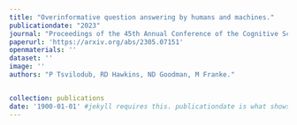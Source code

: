 ```yaml
---
title: "Overinformative question answering by humans and machines."
publicationdate: "2023"
journal: "Proceedings of the 45th Annual Conference of the Cognitive Science Society."
paperurl: 'https://arxiv.org/abs/2305.07151'
openmaterials: ''
dataset: ''
image: ''
authors: "P Tsvilodub, RD Hawkins, ND Goodman, M Franke."


collection: publications
date: '1900-01-01' #jekyll requires this. publicationdate is what shows up
---
```

